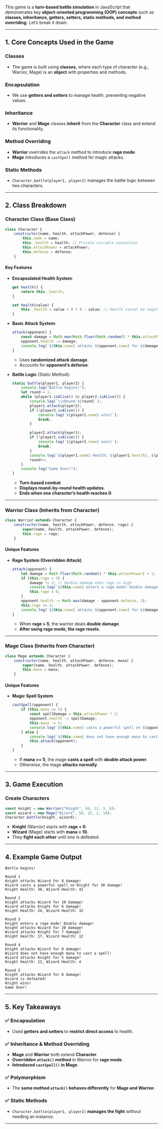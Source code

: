 This game is a **turn-based battle simulation** in JavaScript that demonstrates key **object-oriented programming (OOP) concepts** such as **classes, inheritance, getters, setters, static methods, and method overriding**. Let’s break it down.

---

## **1. Core Concepts Used in the Game**

### **Classes**

- The game is built using **classes**, where each type of character (e.g., Warrior, Mage) is an **object** with properties and methods.

### **Encapsulation**

- We use **getters and setters** to manage health, preventing negative values.

### **Inheritance**

- **Warrior** and **Mage** classes **inherit** from the **Character** class and extend its functionality.

### **Method Overriding**

- **Warrior** overrides the `attack` method to introduce **rage mode**.
- **Mage** introduces a `castSpell` method for magic attacks.

### **Static Methods**

- `Character.battle(player1, player2)` manages the battle logic between two characters.

---

## **2. Class Breakdown**

### **Character Class (Base Class)**

```javascript
class Character {
    constructor(name, health, attackPower, defense) {
        this.name = name;
        this._health = health; // Private variable convention
        this.attackPower = attackPower;
        this.defense = defense;
    }
```

#### **Key Features**

- **Encapsulated Health System**:

  ```javascript
  get health() {
      return this._health;
  }

  set health(value) {
      this._health = value < 0 ? 0 : value; // Health cannot be negative
  }
  ```

- **Basic Attack System**:

  ```javascript
  attack(opponent) {
      const damage = Math.max(Math.floor(Math.random() * this.attackPower) + 1 - opponent.defense, 1);
      opponent.health -= damage;
      console.log(`${this.name} attacks ${opponent.name} for ${damage} damage!`);
  }
  ```

  - Uses **randomized attack damage**.
  - Accounts for **opponent’s defense**.

- **Battle Logic** (Static Method):

  ```javascript
  static battle(player1, player2) {
      console.log("Battle begins!");
      let round = 1;
      while (player1.isAlive() && player2.isAlive()) {
          console.log(`\\nRound ${round}`);
          player1.attack(player2);
          if (!player2.isAlive()) {
              console.log(`${player1.name} wins!`);
              break;
          }

          player2.attack(player1);
          if (!player1.isAlive()) {
              console.log(`${player2.name} wins!`);
              break;
          }
          console.log(`${player1.name} Health: ${player1.health}, ${player2.name} Health: ${player2.health}`);
          round++;
      }
      console.log("Game Over!");
  }
  ```

  - **Turn-based combat**.
  - **Displays round-by-round health updates**.
  - **Ends when one character’s health reaches 0**.

---

### **Warrior Class (Inherits from Character)**

```javascript
class Warrior extends Character {
    constructor(name, health, attackPower, defense, rage) {
        super(name, health, attackPower, defense);
        this.rage = rage;
    }
```

#### **Unique Features**

- **Rage System (Overridden Attack)**
  ```javascript
  attack(opponent) {
      let damage = Math.floor(Math.random() * this.attackPower) + 1;
      if (this.rage > 5) {
          damage *= 2; // Double damage when rage is high
          console.log(`${this.name} enters a rage mode! Double damage!`);
          this.rage = 0;
      }
      opponent.health -= Math.max(damage - opponent.defense, 1);
      this.rage += 2;
      console.log(`${this.name} attacks ${opponent.name} for ${damage} damage!`);
  }
  ```
  - When **rage > 5**, the warrior deals **double damage**.
  - **After using rage mode, the rage resets**.

---

### **Mage Class (Inherits from Character)**

```javascript
class Mage extends Character {
    constructor(name, health, attackPower, defense, mana) {
        super(name, health, attackPower, defense);
        this.mana = mana;
    }
```

#### **Unique Features**

- **Magic Spell System**
  ```javascript
  castSpell(opponent) {
      if (this.mana >= 5) {
          const spellDamage = this.attackPower * 2;
          opponent.health -= spellDamage;
          this.mana -= 5;
          console.log(`${this.name} casts a powerful spell on ${opponent.name} for ${spellDamage} damage!`);
      } else {
          console.log(`${this.name} does not have enough mana to cast a spell!`);
          this.attack(opponent);
      }
  }
  ```
  - If **mana >= 5**, the mage **casts a spell** with **double attack power**.
  - Otherwise, the mage **attacks normally**.

---

## **3. Game Execution**

### **Create Characters**

```javascript
const knight = new Warrior("Knight", 60, 12, 3, 0);
const wizard = new Mage("Wizard", 50, 15, 2, 10);
Character.battle(knight, wizard);
```

- **Knight** (Warrior) starts with **rage = 0**.
- **Wizard** (Mage) starts with **mana = 10**.
- They **fight each other** until one is defeated.

---

## **4. Example Game Output**

```plaintext
Battle begins!

Round 1
Knight attacks Wizard for 8 damage!
Wizard casts a powerful spell on Knight for 30 damage!
Knight Health: 30, Wizard Health: 42

Round 2
Knight attacks Wizard for 10 damage!
Wizard attacks Knight for 6 damage!
Knight Health: 24, Wizard Health: 32

Round 3
Knight enters a rage mode! Double damage!
Knight attacks Wizard for 20 damage!
Wizard attacks Knight for 7 damage!
Knight Health: 17, Wizard Health: 12

Round 4
Knight attacks Wizard for 8 damage!
Wizard does not have enough mana to cast a spell!
Wizard attacks Knight for 5 damage!
Knight Health: 12, Wizard Health: 4

Round 5
Knight attacks Wizard for 6 damage!
Wizard is defeated!
Knight wins!
Game Over!
```

---

## **5. Key Takeaways**

### ✅ **Encapsulation**

- Used **getters and setters** to **restrict direct access** to health.

### ✅ **Inheritance & Method Overriding**

- **Mage** and **Warrior** both extend **Character**.
- **Overridden `attack()` method** in Warrior for **rage mode**.
- **Introduced `castSpell()` in Mage**.

### ✅ **Polymorphism**

- The **same method `attack()` behaves differently** for **Mage and Warrior**.

### ✅ **Static Methods**

- `Character.battle(player1, player2)` **manages the fight** without needing an instance.

---
